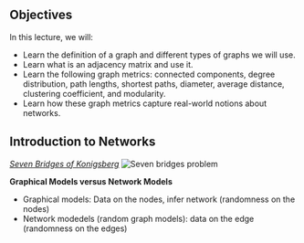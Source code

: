 ## Objectives

In this lecture, we will:
- Learn the definition of a graph and different types of graphs we will use.
- Learn what is an adjacency matrix and use it.
- Learn the following graph metrics: connected components, degree distribution, path lengths, shortest paths, diameter, average distance, clustering coefficient, and modularity.
- Learn how these graph metrics capture real-world notions about networks.

## Introduction to Networks

*[Seven Bridges of Konigsberg](https://en.wikipedia.org/wiki/Seven_Bridges_of_K%C3%B6nigsberg)*
![Seven bridges problem](https://upload.wikimedia.org/wikipedia/commons/5/5d/Konigsberg_bridges.png)

**Graphical Models versus Network Models**
- Graphical models: Data on the nodes, infer network (randomness on the nodes)
- Network modedels (random graph models): data on the edge (randomness on the edges)



